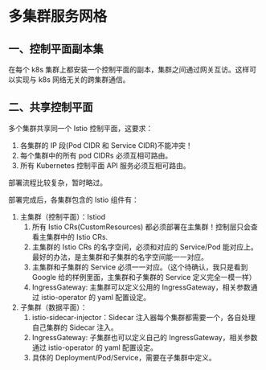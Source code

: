 # 多集群服务网格

## 一、控制平面副本集

在每个 k8s 集群上都安装一个控制平面的副本，集群之间通过网关互访。这样可以实现与 k8s 网络无关的跨集群通信。


## 二、共享控制平面

多个集群共享同一个 Istio 控制平面，这要求：

1. 各集群的 IP 段(Pod CIDR 和 Service CIDR)不能冲突！
1. 每个集群中的所有 pod CIDRs 必须互相可路由。
2. 所有 Kubernetes 控制平面 API 服务必须互相可路由。

部署流程比较复杂，暂时略过。

部署完成后，各集群包含的 Istio 组件有：

1. 主集群（控制平面）：Istiod
   1. 所有 Istio CRs(CustomResources) 都必须部署在主集群！控制层只会查看主集群中的 Istio CRs.
   2. 主集群的 Istio CRs 的名字空间，必须和对应的 Service/Pod 能对应上。最好的办法，是主集群和子集群的名字空间能一一对应。
   3. 主集群和子集群的 Service 必须一一对应。（这个待确认，我只是看到 Google 给的样例里面，主集群和子集群的 Service 定义完全一模一样）
   2. IngressGateway: 主集群可以定义公用的 IngressGateway，相关参数通过 istio-operator 的 yaml 配置设定。
2. 子集群（数据平面）：
   1. istio-sidecar-injector：Sidecar 注入器每个集群都需要一个，各自处理自己集群的 Sidecar 注入。
   2. IngressGateway: 子集群也可以定义自己的 IngressGateway，相关参数通过 istio-operator 的 yaml 配置设定。
   3. 具体的 Deployment/Pod/Service，需要在子集群中定义。
